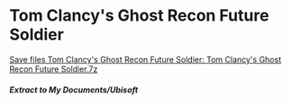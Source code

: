 # Tom Clancy's Ghost Recon Future Soldier
[Save files Tom Clancy's Ghost Recon Future Soldier: Tom Clancy's Ghost Recon Future Soldier.7z](Tom%20Clancy's%20Ghost%20Recon%20Future%20Soldier.7z?raw=true)
##### Extract to My Documents/Ubisoft
